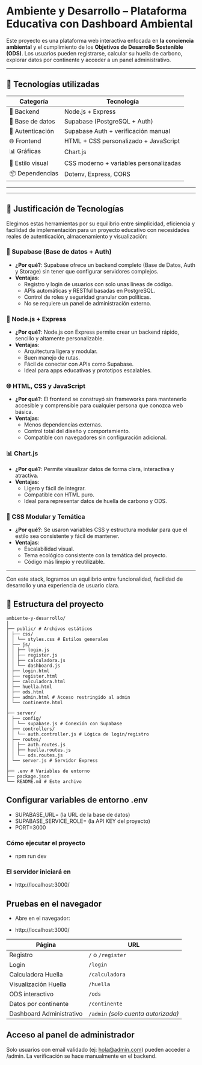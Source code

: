 #  Ambiente y Desarrollo – Plataforma Educativa con Dashboard Ambiental

Este proyecto es una plataforma web interactiva enfocada en **la conciencia ambiental** y el cumplimiento de los **Objetivos de Desarrollo Sostenible (ODS)**. Los usuarios pueden registrarse, calcular su huella de carbono, explorar datos por continente y acceder a un panel administrativo.

---

## 🚀 Tecnologías utilizadas

| Categoría         | Tecnología                             |
|-------------------|-----------------------------------------|
| 🧠 Backend        | Node.js + Express                       |
| 💾 Base de datos  | Supabase (PostgreSQL + Auth)            |
| 🔐 Autenticación  | Supabase Auth + verificación manual     |
| 🌐 Frontend       | HTML + CSS personalizado + JavaScript   |
| 📊 Gráficas       | Chart.js                                |
| 🎨 Estilo visual  | CSS moderno + variables personalizadas  |
| 📦 Dependencias   | Dotenv, Express, CORS                   |

---
---

## 🧠 Justificación de Tecnologías

Elegimos estas herramientas por su equilibrio entre simplicidad, eficiencia y facilidad de implementación para un proyecto educativo con necesidades reales de autenticación, almacenamiento y visualización:

### 🔐 Supabase (Base de datos + Auth)

- **¿Por qué?**: Supabase ofrece un backend completo (Base de Datos, Auth y Storage) sin tener que configurar servidores complejos.
- **Ventajas**:
  - Registro y login de usuarios con solo unas líneas de código.
  - APIs automáticas y RESTful basadas en PostgreSQL.
  - Control de roles y seguridad granular con políticas.
  - No se requiere un panel de administración externo.

### 🧠 Node.js + Express

- **¿Por qué?**: Node.js con Express permite crear un backend rápido, sencillo y altamente personalizable.
- **Ventajas**:
  - Arquitectura ligera y modular.
  - Buen manejo de rutas.
  - Fácil de conectar con APIs como Supabase.
  - Ideal para apps educativas y prototipos escalables.

### 🌐 HTML, CSS y JavaScript

- **¿Por qué?**: El frontend se construyó sin frameworks para mantenerlo accesible y comprensible para cualquier persona que conozca web básica.
- **Ventajas**:
  - Menos dependencias externas.
  - Control total del diseño y comportamiento.
  - Compatible con navegadores sin configuración adicional.

### 📊 Chart.js

- **¿Por qué?**: Permite visualizar datos de forma clara, interactiva y atractiva.
- **Ventajas**:
  - Ligero y fácil de integrar.
  - Compatible con HTML puro.
  - Ideal para representar datos de huella de carbono y ODS.

### 🎨 CSS Modular y Temática

- **¿Por qué?**: Se usaron variables CSS y estructura modular para que el estilo sea consistente y fácil de mantener.
- **Ventajas**:
  - Escalabilidad visual.
  - Tema ecológico consistente con la temática del proyecto.
  - Código más limpio y reutilizable.

---

Con este stack, logramos un equilibrio entre funcionalidad, facilidad de desarrollo y una experiencia de usuario clara.

## 📁 Estructura del proyecto
```
ambiente-y-desarrollo/
│
├── public/ # Archivos estáticos
│ ├── css/
│ │ └── styles.css # Estilos generales
│ ├── js/
│ │ ├── login.js
│ │ ├── register.js
│ │ ├── calculadora.js
│ │ └── dashboard.js
│ ├── login.html
│ ├── register.html
│ ├── calculadora.html
│ ├── huella.html
│ ├── ods.html
│ ├── admin.html # Acceso restringido al admin
│ └── continente.html
│
├── server/
│ ├── config/
│ │ └── supabase.js # Conexión con Supabase
│ ├── controllers/
│ │ └── auth.controller.js # Lógica de login/registro
│ ├── routes/
│ │ ├── auth.routes.js
│ │ ├── huella.routes.js
│ │ └── ods.routes.js
│ └── server.js # Servidor Express
│
├── .env # Variables de entorno
├── package.json
└── README.md # Este archivo
```

## Configurar variables de entorno .env

- SUPABASE_URL= (la URL de la base de datos)
- SUPABASE_SERVICE_ROLE= (la API KEY del proyecto)
- PORT=3000

### Cómo ejecutar el proyecto
- npm run dev

### El servidor iniciará en
- http://localhost:3000/

## Pruebas en el navegador
- Abre en el navegador:

- http://localhost:3000/ 


| Página                   | URL                                 |
| ------------------------ | ----------------------------------- |
| Registro                 | `/` o `/register`                   |
| Login                    | `/login`                            |
| Calculadora Huella       | `/calculadora`                      |
| Visualización Huella     | `/huella`                           |
| ODS interactivo          | `/ods`                              |
| Datos por continente     | `/continente`                       |
| Dashboard Administrativo | `/admin` *(solo cuenta autorizada)* |

## Acceso al panel de administrador

Solo usuarios con email validado (ej: hola@admin.com) pueden acceder a /admin.
La verificación se hace manualmente en el backend.

